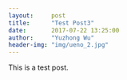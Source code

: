 ```yaml
---
layout:     post
title:      "Test Post3"
date:       2017-07-22 13:25:00
author:     "Yuzhong Wu"
header-img: "img/ueno_2.jpg"
---
```


<p>This is a test post.</p>
